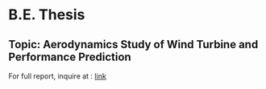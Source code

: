 # B.E. Thesis
## Topic: Aerodynamics Study of Wind Turbine and Performance Prediction
For full report, inquire at : [link](https://mail.google.com/mail/u/0/?fs=1&to=vanmai40@gmail.com&su=%27Report+Inquiry+for+Bachelor+Thesis+Report%27&tf=cm)

